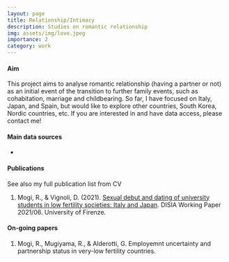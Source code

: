 ```yaml
---
layout: page
title: Relationship/Intimacy
description: Studies on romantic relationship
img: assets/img/love.jpeg
importance: 2
category: work
---
```


#### Aim

This project aims to analyse romantic relationship (having a partner or not) as an initial event of the transition to further family events, such as cohabitation, marriage and childbearing. So far, I have focused on Italy, Japan, and Spain, but would like to explore other countries, South Korea, Nordic countries, etc. If you are interested in and have data access, please contact me!


#### Main data sources

- []()


#### Publications

See also my full publication list from CV
1. Mogi, R., & Vignoli, D. (2021). [Sexual debut and dating of university students in low fertility societies: Italy and Japan](https://local.disia.unifi.it/wp_disia/2021/wp_disia_2021_06.pdf). DISIA Working Paper 2021/06. University of Firenze.


#### On-going papers

1. Mogi, R., Mugiyama, R., & Alderotti, G. Employemnt uncertainty and partnership status in very-low fertility countries.
